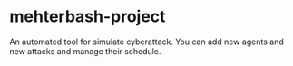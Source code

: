 # mehterbash-project
An automated tool for simulate cyberattack. You can add new agents and new attacks and manage their schedule.
